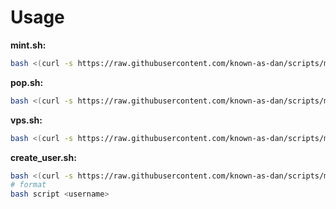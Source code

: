 # Usage
**mint.sh:**
```bash
bash <(curl -s https://raw.githubusercontent.com/known-as-dan/scripts/master/setup/mint.sh)
```
**pop.sh:**
```bash
bash <(curl -s https://raw.githubusercontent.com/known-as-dan/scripts/master/setup/pop.sh)
```
**vps.sh:**
```bash
bash <(curl -s https://raw.githubusercontent.com/known-as-dan/scripts/master/setup/vps.sh)
```
**create_user.sh:**
```bash
bash <(curl -s https://raw.githubusercontent.com/known-as-dan/scripts/master/setup/create_user.sh)
# format
bash script <username>
```

